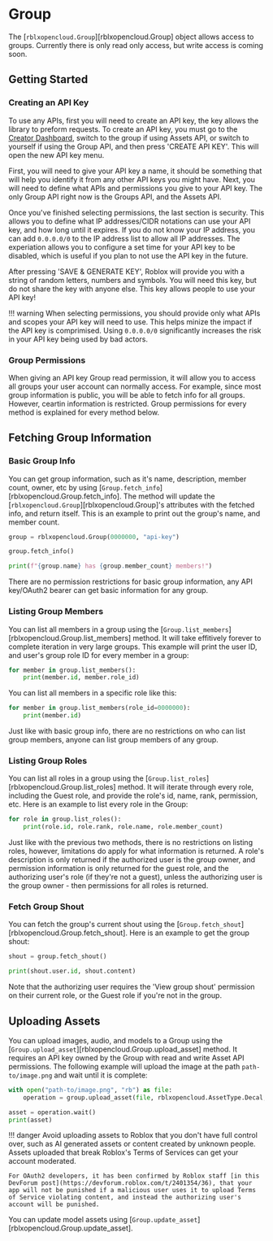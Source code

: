 # Group

The [`rblxopencloud.Group`][rblxopencloud.Group] object allows access to groups. Currently there is only read only access, but write access is coming soon.

## Getting Started

### Creating an API Key

To use any APIs, first you will need to create an API key, the key allows the library to preform requests. To create an API key, you must go to the [Creator Dashboard](https://create.roblox.com/dashboard/credentials), switch to the group if using Assets API, or switch to yourself if using the Group API, and then press 'CREATE API KEY'. This will open the new API key menu.

First, you will need to give your API key a name, it should be something that will help you identify it from any other API keys you might have. Next, you will need to define what APIs and permissions you give to your API key. The only Group API right now is the Groups API, and the Assets API.

Once you've finished selecting permissions, the last section is security. This allows you to define what IP addresses/CIDR notations can use your API key, and how long until it expires. If you do not know your IP address, you can add `0.0.0.0/0` to the IP address list to allow all IP addresses. The experiation allows you to configure a set time for your API key to be disabled, which is useful if you plan to not use the API key in the future.

After pressing 'SAVE & GENERATE KEY', Roblox will provide you with a string of random letters, numbers and symbols. You will need this key, but do not share the key with anyone else. This key allows people to use your API key!

!!! warning
    When selecting permissions, you should provide only what APIs and scopes your API key will need to use. This helps minize the impact if the API key is comprimised. Using `0.0.0.0/0` significantly increases the risk in your API key being used by bad actors.

### Group Permissions

When giving an API key Group read permission, it will allow you to access all groups your user account can normally access. For example, since most group information is public, you will be able to fetch info for all groups. However, ceartin information is restricted. Group permissions for every method is explained for every method below.

## Fetching Group Information

### Basic Group Info

You can get group information, such as it's name, description, member count, owner, etc by using [`Group.fetch_info`][rblxopencloud.Group.fetch_info]. The method will update the [`rblxopencloud.Group`][rblxopencloud.Group]'s attributes with the fetched info, and return itself. This is an example to print out the group's name, and member count.

```py
group = rblxopencloud.Group(0000000, "api-key")

group.fetch_info()

print(f"{group.name} has {group.member_count} members!")
```

There are no permission restrictions for basic group information, any API key/OAuth2 bearer can get basic information for any group.

### Listing Group Members

You can list all members in a group using the [`Group.list_members`][rblxopencloud.Group.list_members] method. It will take effitively forever to complete iteration in very large groups. This example will print the user ID, and user's group role ID for every member in a group:

```py
for member in group.list_members():
    print(member.id, member.role_id)
```

You can list all members in a specific role like this:

```py
for member in group.list_members(role_id=0000000):
    print(member.id)
```

Just like with basic group info, there are no restrictions on who can list group members, anyone can list group members of any group.

### Listing Group Roles

You can list all roles in a group using the [`Group.list_roles`][rblxopencloud.Group.list_roles] method. It will iterate through every role, including the Guest role, and provide the role's id, name, rank, permission, etc. Here is an example to list every role in the Group:

```py
for role in group.list_roles():
    print(role.id, role.rank, role.name, role.member_count)
```

Just like with the previous two methods, there is no restrictions on listing roles, however, limitations do apply for what information is returned. A role's description is only returned if the authorized user is the group owner, and permission information is only returned for the guest role, and the authorizing user's role (if they're not a guest), unless the authorizing user is the group owner - then permissions for all roles is returned.

### Fetch Group Shout

You can fetch the group's current shout using the [`Group.fetch_shout`][rblxopencloud.Group.fetch_shout]. Here is an example to get the group shout:

```py
shout = group.fetch_shout()

print(shout.user.id, shout.content)
```

Note that the authorizing user requires the 'View group shout' permission on their current role, or the Guest role if you're not in the group.

## Uploading Assets

You can upload images, audio, and models to a Group using the [`Group.upload_asset`][rblxopencloud.Group.upload_asset] method. It requires an API key owned by the Group with read and write Asset API permissions. The following example will upload the image at the path `path-to/image.png` and wait until it is complete:

```py
with open("path-to/image.png", "rb") as file:
    operation = group.upload_asset(file, rblxopencloud.AssetType.Decal, "asset name", "asset description")

asset = operation.wait()
print(asset)
```

!!! danger
    Avoid uploading assets to Roblox that you don't have full control over, such as AI generated assets or content created by unknown people. Assets uploaded that break Roblox's Terms of Services can get your account moderated.

    For OAuth2 developers, it has been confirmed by Roblox staff [in this DevForum post](https://devforum.roblox.com/t/2401354/36), that your app will not be punished if a malicious user uses it to upload Terms of Service violating content, and instead the authorizing user's account will be punished.

You can update model assets using [`Group.update_asset`][rblxopencloud.Group.update_asset].